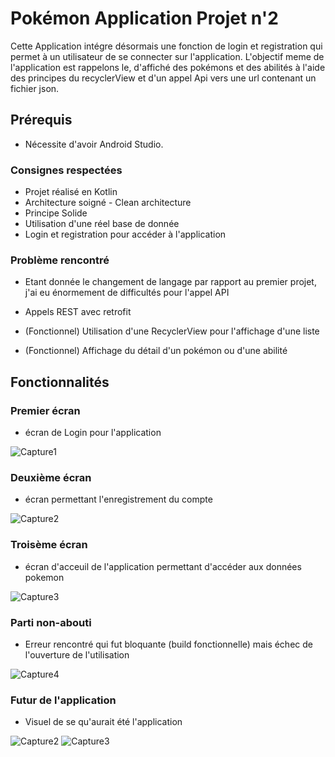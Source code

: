 # Pokémon Application Projet n'2

Cette Application intégre désormais une fonction de login et registration qui permet à un utilisateur de se connecter sur l'application. L'objectif meme de l'application est rappelons le, d'affiché des pokémons et des abilités à l'aide des principes du recyclerView et d'un appel Api vers une url contenant un fichier json.

## Prérequis

* Nécessite d'avoir Android Studio.

### Consignes respectées

* Projet réalisé en Kotlin
* Architecture soigné - Clean architecture
* Principe Solide
* Utilisation d'une réel base de donnée 
* Login et registration pour accéder à l'application

### Problème rencontré

* Etant donnée le changement de langage par rapport au premier projet, j'ai eu énormement de difficultés pour l'appel API

* Appels REST avec retrofit
* (Fonctionnel) Utilisation d'une RecyclerView pour l'affichage d'une liste
* (Fonctionnel) Affichage du détail d'un pokémon ou d'une abilité


## Fonctionnalités
### Premier écran
  * écran de Login pour l'application
  
![Capture1](https://user-images.githubusercontent.com/65347801/103379997-d23c4c80-4ae7-11eb-91c5-1b4c874087a1.PNG)

### Deuxième écran
  * écran permettant l'enregistrement du compte
  
![Capture2](https://user-images.githubusercontent.com/65347801/103379998-d49ea680-4ae7-11eb-9abf-ba7bc2cf3290.PNG)  

### Troisème écran
  * écran d'acceuil de l'application permettant d'accéder aux données pokemon
  
![Capture3](https://user-images.githubusercontent.com/65347801/103380003-d5cfd380-4ae7-11eb-9d6c-e7d9fd889347.PNG)


### Parti non-abouti  

  * Erreur rencontré qui fut bloquante (build fonctionnelle) mais échec de l'ouverture de l'utilisation
  
![Capture4](https://user-images.githubusercontent.com/65347801/103380009-d7999700-4ae7-11eb-9a18-44055ecf7718.PNG)

### Futur de l'application
   * Visuel de se qu'aurait été l'application

![Capture2](https://user-images.githubusercontent.com/65347801/82599538-ccbf7100-9bac-11ea-8711-f604374c8cd7.PNG) ![Capture3](https://user-images.githubusercontent.com/65347801/82599666-fc6e7900-9bac-11ea-9e97-c60a1146c03c.PNG)

